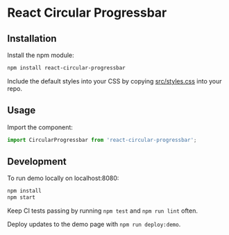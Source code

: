 # React Circular Progressbar

## Installation

Install the npm module:

```bash
npm install react-circular-progressbar
```

Include the default styles into your CSS by copying [src/styles.css](src/styles.css) into your repo.

## Usage

Import the component:

```javascript
import CircularProgressbar from 'react-circular-progressbar';
```

## Development

To run demo locally on localhost:8080:

```bash
npm install
npm start
```

Keep CI tests passing by running `npm test` and `npm run lint` often.

Deploy updates to the demo page with `npm run deploy:demo`.
